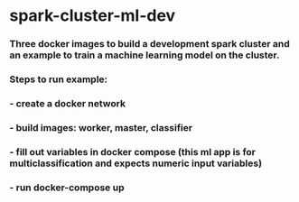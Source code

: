 # spark-cluster-ml-dev
### Three docker images to build a development spark cluster and an example to train a machine learning model on the cluster.
### Steps to run example:
### - create a docker network
### - build images: worker, master, classifier
### - fill out variables in docker compose (this ml app is for multiclassification and expects numeric input variables)
### - run docker-compose up
###
